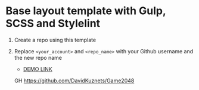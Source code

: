 # Base layout template with Gulp, SCSS and Stylelint
1. Create a repo using this template
1. Replace `<your_account>` and `<repo_name>` with your Github username and the new repo name
    - [DEMO LINK](https://DavidKuznets.github.io/Game2048/)

    GH https://github.com/DavidKuznets/Game2048

    
